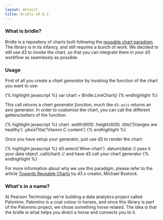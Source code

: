```yaml
---
layout: default
title: Bridle v0.0.1
---
```


### What is bridle?
Bridle is a repository of charts built following the [reusable chart paradigm](http://bost.ocks.org/mike/chart/). The library is in its infancy, and still requires a bunch of work. We decided to still use d3 to invoke the chart, so that you can integrate them in your d3 workflow as seamlessly as possible:

<div id="line-chart"> </div>

### Usage
First of all you create a _chart generator_ by invoking the function of the chart you want to use:

{% highlight javascript %}
  var chart = Bridle.LineChart()
{% endhighlight %}

This call returns a _chart generator function_, much like `d3.axis` returns an axis generator. In order to customise the chart, you can call the different getters/setters of the function:

{% highlight javascript %}
  chart
    .width(900)
    .height(400)
    .title('Oranges are healthy')
    .yAxisTitle('Vitamin C content')
{% endhighlight %}

Once you have setup your generator, just use d3 to render the chart:

{% highlight javascript %}
  d3.select('#line-chart')
    .datum(data) // pass it your data object
    .call(chart) // and have d3 call your chart generator
{% endhighlight %}

For more information about why we use this paradigm, please refer to the article [Towards Reusable Charts](http://bost.ocks.org/mike/chart/) by d3.s creator, Michael Bostock.

### What's in a name?
At Pearson Technology we're building a data analytics project called Palomino. Palomino is a coat colour in horses, and since this library is part of the Palomino project, we chose something horse related. The idea is that the bridle is what helps you direct a horse and connects you to it.


<script type="text/javascript" src="{{ relative }}javascripts/lineChart.js">
</script>



